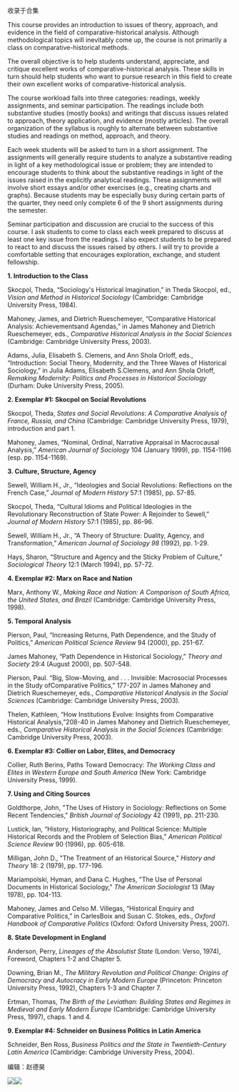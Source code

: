 

收录于合集

  

This course provides an introduction to issues of theory, approach, and
evidence in the field of comparative-historical analysis. Although
methodological topics will inevitably come up, the course is not primarily a
class on comparative-historical methods.

  

The overall objective is to help students understand, appreciate, and critique
excellent works of comparative-historical analysis. These skills in turn
should help students who want to pursue research in this field to create their
own excellent works of comparative-historical analysis.

  

The course workload falls into three categories: readings, weekly assignments,
and seminar participation. The readings include both substantive studies
(mostly books) and writings that discuss issues related to approach, theory
application, and evidence (mostly articles). The overall organization of the
syllabus is roughly to alternate between substantive studies and readings on
method, approach, and theory.

  

Each week students will be asked to turn in a short assignment. The
assignments will generally require students to analyze a substantive reading
in light of a key methodological issue or problem; they are intended to
encourage students to think about the substantive readings in light of the
issues raised in the explicitly analytical readings. These assignments will
involve short essays and/or other exercises (e.g., creating charts and
graphs). Because students may be especially busy during certain parts of the
quarter, they need only complete 6 of the 9 short assignments during the
semester.

  

Seminar participation and discussion are crucial to the success of this
course. I ask students to come to class each week prepared to discuss at least
one key issue from the readings. I also expect students to be prepared to
react to and discuss the issues raised by others. I will try to provide a
comfortable setting that encourages exploration, exchange, and student
fellowship.

  

 **1\. Introduction to the Class**  

  

Skocpol, Theda, “Sociology's Historical Imagination,” in Theda Skocpol, ed.,
_Vision and Method in Historical Sociology_ (Cambridge: Cambridge University
Press, 1984).

  

Mahoney, James, and Dietrich Rueschemeyer, “Comparative Historical Analysis:
Achievementsand Agendas,” in James Mahoney and Dietrich Rueschemeyer, eds.,
_Comparative Historical Analysis in the Social Sciences_ (Cambridge: Cambridge
University Press, 2003).

  

Adams, Julia, Elisabeth S. Clemens, and Ann Shola Orloff, eds., “Introduction:
Social Theory, Modernity, and the Three Waves of Historical Sociology,” in
Julia Adams, Elisabeth S.Clemens, and Ann Shola Orloff, _Remaking Modernity:
Politics and Processes in Historical Sociology_ (Durham: Duke University
Press, 2005).

  

 **2\. Exemplar #1: Skocpol on Social Revolutions**

  

Skocpol, Theda, _States and Social Revolutions: A Comparative Analysis of
France, Russia, and China_ (Cambridge: Cambridge University Press, 1979),
introduction and part 1.

  

Mahoney, James, “Nominal, Ordinal, Narrative Appraisal in Macrocausal
Analysis,” _American Journal of Sociology_ 104 (January 1999), pp. 1154-1196
(esp. pp. 1154-1169).

  

 **3\. Culture, Structure, Agency**

  

Sewell, William H., Jr., “Ideologies and Social Revolutions: Reflections on
the French Case,” _Journal of Modern History_ 57:1 (1985), pp. 57-85.

  

Skocpol, Theda, “Cultural Idioms and Political Ideologies in the Revolutionary
Reconstruction of State Power: A Rejoinder to Sewell,” _Journal of Modern
History_ 57:1 (1985), pp. 86-96.

  

Sewell, William H., Jr., “A Theory of Structure: Duality, Agency, and
Transformation,” _American Journal of Sociology 98_ (1992), pp. 1-29.

  

Hays, Sharon, “Structure and Agency and the Sticky Problem of Culture,”
_Sociological Theory_ 12:1 (March 1994), pp. 57-72.

  

**4\. Exemplar #2: Marx on Race and Nation**

  

Marx, Anthony W., _Making Race and Nation: A Comparison of South Africa, the
United States, and Brazil_ (Cambridge: Cambridge University Press, 1998).

  

 **5\. Temporal Analysis**

  

Pierson, Paul, “Increasing Returns, Path Dependence, and the Study of
Politics,” _American Political Science Review_ 94 (2000), pp. 251-67.

  

James Mahoney, “Path Dependence in Historical Sociology,” _Theory and Society_
29:4 (August 2000), pp. 507-548.

  

Pierson, Paul. “Big, Slow-Moving, and . . . Invisible: Macrosocial Processes
in the Study ofComparative Politics,” 177-207 in James Mahoney and Dietrich
Rueschemeyer, eds., _Comparative Historical Analysis in the Social Sciences_
(Cambridge: Cambridge University Press, 2003).

  

Thelen, Kathleen, “How Institutions Evolve: Insights from Comparative
Historical Analysis,”208-40 in James Mahoney and Dietrich Rueschemeyer, eds.,
_Comparative Historical Analysis in the Social Sciences_ (Cambridge: Cambridge
University Press, 2003).

  

 **6\. Exemplar #3: Collier on Labor, Elites, and Democracy**

  

Collier, Ruth Berins, Paths Toward Democracy: _The Working Class and Elites in
Western Europe and South America_ (New York: Cambridge University Press,
1999).

  

 **7\. Using and Citing Sources**

  
Goldthorpe, John, "The Uses of History in Sociology: Reflections on Some
Recent Tendencies," _British Journal of Sociology_ 42 (1991), pp. 211-230.

  

Lustick, Ian, “History, Historiography, and Political Science: Multiple
Historical Records and the Problem of Selection Bias,” _American Political
Science Review_ 90 (1996), pp. 605-618.

  

Milligan, John D., "The Treatment of an Historical Source," _History and
Theory_ 18: 2 (1979), pp. 177-196.

  

Mariampolski, Hyman, and Dana C. Hughes, "The Use of Personal Documents in
Historical Sociology," _The American Sociologist_ 13 (May 1978), pp. 104-113.

  

Mahoney, James and Celso M. Villegas, “Historical Enquiry and Comparative
Politics,” in CarlesBoix and Susan C. Stokes, eds., _Oxford Handbook of
Comparative Politics_ (Oxford: Oxford University Press, 2007).

  

**8\. State Development in England**

  

Anderson, Perry, _Lineages of the Absolutist State_ (London: Verso, 1974),
Foreword, Chapters 1-2 and Chapter 5.

  

Downing, Brian M., _The Military Revolution and Political Change: Origins of
Democracy and Autocracy in Early Modern Europe_ (Princeton: Princeton
University Press, 1992), Chapters 1-3 and Chapter 7.

  

Ertman, Thomas, _The Birth of the Leviathan: Building States and Regimes in
Medieval and Early Modern Europe_ (Cambridge: Cambridge University Press,
1997), chaps. 1 and 4.

  

**9\. Exemplar #4: Schneider on Business Politics in Latin America**

  

Schneider, Ben Ross, _Business Politics and the State in Twentieth-Century
Latin America_ (Cambridge: Cambridge University Press, 2004).

  

编辑：赵德昊

  

![](/images/395/2.jpeg)![](/images/395/3.jpeg)

